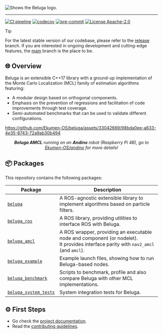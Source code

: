 <picture>
  <source media="(prefers-color-scheme: dark)" srcset="https://github.com/Ekumen-OS/beluga/assets/33042669/45f1d364-4c93-48b8-8912-f5b879ecc76a">
  <source media="(prefers-color-scheme: light)" srcset="https://github.com/Ekumen-OS/beluga/assets/33042669/83b32f5b-9102-4266-83bd-33c0427cb208">
  <img alt="Shows the Beluga logo." src="https://github.com/Ekumen-OS/beluga/assets/33042669/83b32f5b-9102-4266-83bd-33c0427cb208">
</picture>

---

[![CI pipeline](https://github.com/Ekumen-OS/beluga/actions/workflows/ci_pipeline.yml/badge.svg?branch=main)](https://github.com/Ekumen-OS/beluga/actions/workflows/ci_pipeline.yml?query=branch:main)
[![codecov](https://codecov.io/gh/Ekumen-OS/beluga/branch/main/graph/badge.svg?token=rK7BNC5giK)](https://codecov.io/gh/Ekumen-OS/beluga)
[![pre-commit](https://img.shields.io/badge/pre--commit-enabled-brightgreen?logo=pre-commit)](https://github.com/pre-commit/pre-commit)
[![License Apache-2.0](https://img.shields.io/badge/license-Apache--2.0-blue.svg)](LICENSE)

> [!TIP]
> For the latest stable version of our codebase, please refer to the [release](https://github.com/Ekumen-OS/beluga/tree/release) branch.
> If you are interested in ongoing development and cutting-edge features, the [main](https://github.com/Ekumen-OS/beluga/tree/main) branch is the place to be.

## 🌐 Overview

Beluga is an extensible C++17 library with a ground-up implementation of the Monte Carlo Localization (MCL) family of estimation algorithms featuring:

- A modular design based on orthogonal components.
- Emphasis on the prevention of regressions and facilitation of code improvements through test coverage.
- Semi-automated benchmarks that can be used to validate different configurations.

https://github.com/Ekumen-OS/beluga/assets/33042669/98bda0ee-a633-4e35-8743-72a9ab30b494

<p align="center"><i><b>Beluga AMCL</b> running on an <b>Andino</b> robot (Raspberry Pi 4B), go to <a href="https://github.com/Ekumen-OS/andino">Ekumen-OS/andino</a> for more details!</i></p>

## 📦 Packages

This repository contains the following packages:

| Package                                      | Description                                                                                                             |
|----------------------------------------------| ------------------------------------------------------------------------------------------------------------------------|
| [`beluga`](beluga)                           | A ROS-agnostic extensible library to implement algorithms based on particle filters.                                    |
| [`beluga_ros`](beluga)                       | A ROS library, providing utilities to interface ROS with Beluga.                                                        |
| [`beluga_amcl`](beluga_amcl)                 | A ROS wrapper, providing an executable node and component (or nodelet).<br> It provides interface parity with `nav2_amcl` (and `amcl`). |
| [`beluga_example`](beluga_example)           | Example launch files, showing how to run Beluga-based nodes.                                                            |
| [`beluga_benchmark`](beluga_benchmark)       | Scripts to benchmark, profile and also compare Beluga with other MCL implementations.                                   |
| [`beluga_system_tests`](beluga_system_tests) | System integration tests for Beluga.                                                                                    |

## ⚙️ First Steps

- Go check the [project documentation](https://ekumen-os.github.io/beluga).
- Read the [contributing guidelines](CONTRIBUTING.md).
